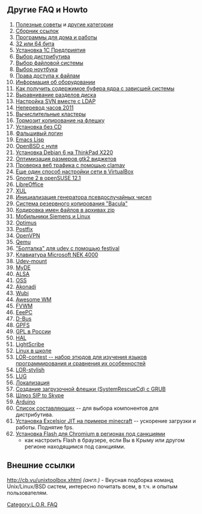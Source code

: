 ## Другие FAQ и Howto

1.  [Полезные советы](:Category:Полезные_советы "wikilink") и [другие
    категории](Special:Categories "wikilink")
2.  [Сборник
    ссылок](Дополнительная_документация_по_окружению_GNU/Linux "wikilink")
3.  [Программы для дома и
    работы](Программы_для_дома_и_работы "wikilink")
4.  [32 или 64 бита](32_или_64_бита "wikilink")
5.  [Установка 1С Предприятия](Установка_1С_Предприятия "wikilink")
6.  [Выбор дистрибутива](Выбор_дистрибутива "wikilink")
7.  [Выбор файловой системы](Выбор_ФС "wikilink")
8.  [Выбор ноутбука](Выбор_ноутбука "wikilink")
9.  [Права доступа к файлам](Права_доступа_к_файлам "wikilink")
10. [Информация об оборудовании](Информация_об_оборудовании "wikilink")
11. [Как получить содержимое буфера ядра с зависшей
    системы](Как_получить_содержимое_буфера_ядра_с_зависшей_системы "wikilink")
12. [Выравнивание разделов
    диска](Выравнивание_разделов_диска "wikilink")
13. [Настройка SVN вместе с
    LDAP](Настройка_SVN_вместе_с_LDAP "wikilink")
14. [Неперевод часов 2011](Неперевод_часов_2011 "wikilink")
15. [Вычислительные кластеры](Вычислительные_кластеры "wikilink")
16. [Тормозит копирование на
    флешку](Тормозит_копирование_на_флешку "wikilink")
17. [Установка без CD](Установка_без_CD "wikilink")
18. [Фальшивый логин](Фальшивый_логин "wikilink")
19. [Emacs Lisp](Emacs_Lisp "wikilink")
20. [OpenBSD с нуля](OpenBSD_с_нуля "wikilink")
21. [Установка Debian 6 на ThinkPad
    X220](Debian6_on_ThinkPad_X220 "wikilink")
22. [Оптимизация размеров gtk2 виджетов](GTK2widgetstunning "wikilink")
23. [Проверка веб трафика с помощью
    clamav](проверка_веб_трафика_с_помощью_clamav "wikilink")
24. [Еще один способ настройки сети в
    VirtualBox](Еще_один_способ_настройки_сети_в_VirtualBox "wikilink")
25. [Gnome 2 в openSUSE 12.1](Gnome_2_в_openSUSE_12.1 "wikilink")
26. [LibreOffice](LibreOffice "wikilink")
27. [XUL](XUL "wikilink")
28. [Инициализация генератора псевдослучайных
    чисел](Инициализация_генератора_псевдослучайных_чисел "wikilink")
29. [Система резервного копирования "Bacula"](bacula "wikilink")
30. [Кодировка имен файлов в архивах
    zip](Кодировка_имен_файлов_в_архивах_zip "wikilink")
31. [Мобильники Siemens и Linux](Siemens "wikilink")
32. [Optimus](Optimus "wikilink")
33. [Postfix](Postfix "wikilink")
34. [OpenVPN](OpenVPN "wikilink")
35. [Qemu](Qemu "wikilink")
36. ["Болталка" для udev с помощью festival](Udev_festival "wikilink")
37. [Клавиатура Microsoft NEK
    4000](Клавиатура_Microsoft_NEK_4000 "wikilink")
38. [Udev-mount](Udev-mount "wikilink")
39. [MyDE](MyDE "wikilink")
40. [ALSA](ALSA "wikilink")
41. [OSS](OSS "wikilink")
42. [Akonadi](Akonadi "wikilink")
43. [Wubi](Wubi "wikilink")
44. [Awesome WM](awesome "wikilink")
45. [FVWM](FVWM "wikilink")
46. [EeePC](eeepc "wikilink")
47. [D-Bus](D-Bus "wikilink")
48. [GPFS](GPFS "wikilink")
49. [GPL в России](GPL_в_России "wikilink")
50. [HAL](HAL "wikilink")
51. [LightScribe](LightScribe "wikilink")
52. [Linux в школе](Linux_в_школе "wikilink")
53. [LOR-contest -- набор этюдов для изучения языков программирования и
    сравнения их особенностей](LOR-contest "wikilink")
54. [LOR-stylish](LOR-stylish "wikilink")
55. [LUG](LUG "wikilink")
56. [Локализация](Локализация "wikilink")
57. [Создание загрузочной флешки (SystemRescueCd) с
    GRUB](Создание_загрузочной_флешки_SystemRescueCd_с_GRUB "wikilink")
58. [Шлюз SIP to Skype](SIP_to_Skype_gateway "wikilink")
59. [Arduino](Arduino "wikilink")
60. [Список составляющих](Список_составляющих "wikilink") -- для выбора
    компонентов для дистрибутива.
61. [Установка Excelsior JIT на примере
    minecraft](Установка_Excelsior_JIT_на_примере_minecraft "wikilink")
    -- ускорение загрузки и работы. Поднятие fps.
62. [Установка Flash для Chromium в регионах под
    санкциями](Установка_Flash_для_Chromium_в_регионах_под_санкциями "wikilink")
    - как настроить Flash в браузере, если Вы в Крыму или другом регионе
    находящимся под санкциями.

## Внешние ссылки

<http://cb.vu/unixtoolbox.xhtml> *(англ.)* - Вкусная подборка команд
Unix/Linux/BSD систем, интересно почитать всем, в т.ч. и опытым
пользователям.

[Category:L.O.R. FAQ](Category:L.O.R._FAQ "wikilink")

